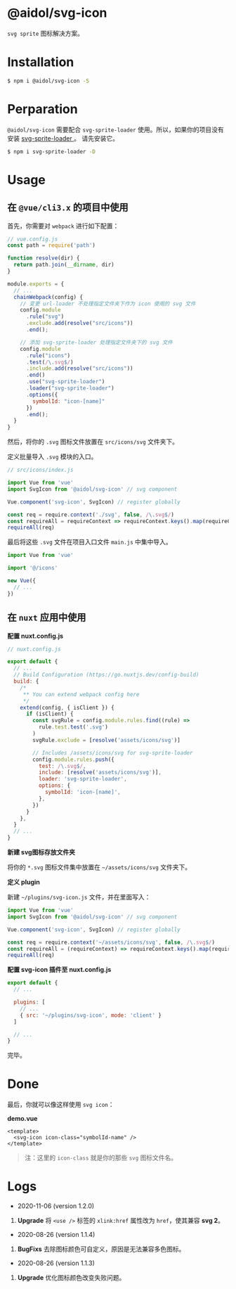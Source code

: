 # @aidol/svg-icon

`svg sprite` 图标解决方案。

# Installation

``` bash
$ npm i @aidol/svg-icon -S
```

# Perparation

`@aidol/svg-icon` 需要配合 `svg-sprite-loader` 使用。所以，如果你的项目没有安装 <a href="https://github.com/JetBrains/svg-sprite-loader#readme" target="_blank"> svg-sprite-loader </a>。
请先安装它。

``` bash
$ npm i svg-sprite-loader -D
```

# Usage

## 在 `@vue/cli3.x` 的项目中使用

首先，你需要对 `webpack` 进行如下配置：

``` js
// vue.config.js
const path = require('path')

function resolve(dir) {
  return path.join(__dirname, dir)
}

module.exports = {
  // ...
  chainWebpack(config) {
    // 变更 url-loader 不处理指定文件夹下作为 icon 使用的 svg 文件
    config.module
      .rule("svg")
      .exclude.add(resolve("src/icons"))
      .end();

    // 添加 svg-sprite-loader 处理指定文件夹下的 svg 文件
    config.module
      .rule("icons")
      .test(/\.svg$/)
      .include.add(resolve("src/icons"))
      .end()
      .use("svg-sprite-loader")
      .loader("svg-sprite-loader")
      .options({
        symbolId: "icon-[name]"
      })
      .end();
  }
}
```

然后，将你的 `.svg` 图标文件放置在 `src/icons/svg` 文件夹下。

定义批量导入 `.svg` 模块的入口。

``` js
// src/icons/index.js

import Vue from 'vue'
import SvgIcon from '@aidol/svg-icon' // svg component

Vue.component('svg-icon', SvgIcon) // register globally

const req = require.context('./svg', false, /\.svg$/)
const requireAll = requireContext => requireContext.keys().map(requireContext)
requireAll(req)
```

最后将这些 `.svg` 文件在项目入口文件 `main.js` 中集中导入。

``` js
import Vue from 'vue'

import '@/icons'

new Vue({
  // ...
})
```

## 在 `nuxt` 应用中使用

**配置 nuxt.config.js**

``` js
// nuxt.config.js

export default {
  // ...
  // Build Configuration (https://go.nuxtjs.dev/config-build)
  build: {
    /*
     ** You can extend webpack config here
     */
    extend(config, { isClient }) {
      if (isClient) {
        const svgRule = config.module.rules.find((rule) =>
          rule.test.test('.svg')
        )
        svgRule.exclude = [resolve('assets/icons/svg')]

        // Includes /assets/icons/svg for svg-sprite-loader
        config.module.rules.push({
          test: /\.svg$/,
          include: [resolve('assets/icons/svg')],
          loader: 'svg-sprite-loader',
          options: {
            symbolId: 'icon-[name]',
          },
        })
      }
    },
  }
  // ...
}
```

**新建 svg图标存放文件夹**

将你的 `*.svg` 图标文件集中放置在 `~/assets/icons/svg` 文件夹下。

**定义 plugin**

新建 `~/plugins/svg-icon.js` 文件，并在里面写入：

``` js
import Vue from 'vue'
import SvgIcon from '@aidol/svg-icon' // svg component

Vue.component('svg-icon', SvgIcon) // register globally

const req = require.context('~/assets/icons/svg', false, /\.svg$/)
const requireAll = (requireContext) => requireContext.keys().map(requireContext)
requireAll(req)
```

**配置 svg-icon 插件至 nuxt.config.js**

``` js
export default {
  // ...

  plugins: [
    // ...
    { src: '~/plugins/svg-icon', mode: 'client' }
  ]

  // ...
}
```

完毕。

# Done

最后，你就可以像这样使用 `svg icon`：

**demo.vue**
``` vue
<template>
  <svg-icon icon-class="symbolId-name" />
</template>
```

> 注：这里的 `icon-class` 就是你的那些 `svg` 图标文件名。

# Logs

- 2020-11-06 (version 1.2.0)

1. **Upgrade** 将 `<use />` 标签的 `xlink:href` 属性改为 `href`，使其兼容 **svg 2**。

- 2020-08-26 (version 1.1.4)

1. **BugFixs** 去除图标颜色可自定义，原因是无法兼容多色图标。

- 2020-08-26 (version 1.1.3)

1. **Upgrade** 优化图标颜色改变失败问题。